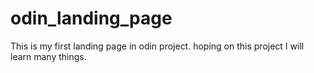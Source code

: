 # odin_landing_page

This is my first landing page in odin project.
hoping on this project I will learn many things.

